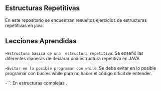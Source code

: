 
## Estructuras Repetitivas

En este repositorio se encuentran resueltos ejercicios de estructuras repetitivas en java.

## Lecciones Aprendidas

-`Estructura básica de una  estructura repetitiva`: Se enseñó las diferentes maneras de declarar una estructura repetitiva en JAVA

-`Evitar en lo posible programar con while`: Se debe evitar en lo posible programar con bucles while para no hacer el código dificil de entender.

-``: En estructuras complejas .

